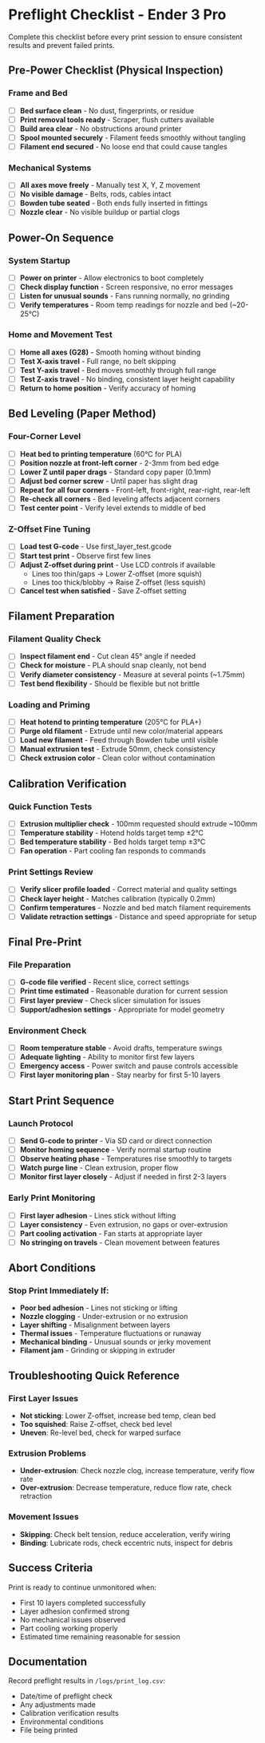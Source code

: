 # Preflight Checklist - Ender 3 Pro

Complete this checklist before every print session to ensure consistent results and prevent failed prints.

## Pre-Power Checklist (Physical Inspection)

### Frame and Bed
- [ ] **Bed surface clean** - No dust, fingerprints, or residue
- [ ] **Print removal tools ready** - Scraper, flush cutters available
- [ ] **Build area clear** - No obstructions around printer
- [ ] **Spool mounted securely** - Filament feeds smoothly without tangling
- [ ] **Filament end secured** - No loose end that could cause tangles

### Mechanical Systems
- [ ] **All axes move freely** - Manually test X, Y, Z movement
- [ ] **No visible damage** - Belts, rods, cables intact
- [ ] **Bowden tube seated** - Both ends fully inserted in fittings
- [ ] **Nozzle clear** - No visible buildup or partial clogs

## Power-On Sequence

### System Startup
- [ ] **Power on printer** - Allow electronics to boot completely
- [ ] **Check display function** - Screen responsive, no error messages
- [ ] **Listen for unusual sounds** - Fans running normally, no grinding
- [ ] **Verify temperatures** - Room temp readings for nozzle and bed (~20-25°C)

### Home and Movement Test
- [ ] **Home all axes (G28)** - Smooth homing without binding
- [ ] **Test X-axis travel** - Full range, no belt skipping
- [ ] **Test Y-axis travel** - Bed moves smoothly through full range  
- [ ] **Test Z-axis travel** - No binding, consistent layer height capability
- [ ] **Return to home position** - Verify accuracy of homing

## Bed Leveling (Paper Method)

### Four-Corner Level
- [ ] **Heat bed to printing temperature** (60°C for PLA)
- [ ] **Position nozzle at front-left corner** - 2-3mm from bed edge
- [ ] **Lower Z until paper drags** - Standard copy paper (0.1mm)
- [ ] **Adjust bed corner screw** - Until paper has slight drag
- [ ] **Repeat for all four corners** - Front-left, front-right, rear-right, rear-left
- [ ] **Re-check all corners** - Bed leveling affects adjacent corners
- [ ] **Test center point** - Verify level extends to middle of bed

### Z-Offset Fine Tuning
- [ ] **Load test G-code** - Use first_layer_test.gcode
- [ ] **Start test print** - Observe first few lines
- [ ] **Adjust Z-offset during print** - Use LCD controls if available
  - Lines too thin/gaps → Lower Z-offset (more squish)
  - Lines too thick/blobby → Raise Z-offset (less squish)
- [ ] **Cancel test when satisfied** - Save Z-offset setting

## Filament Preparation

### Filament Quality Check
- [ ] **Inspect filament end** - Cut clean 45° angle if needed
- [ ] **Check for moisture** - PLA should snap cleanly, not bend
- [ ] **Verify diameter consistency** - Measure at several points (~1.75mm)
- [ ] **Test bend flexibility** - Should be flexible but not brittle

### Loading and Priming
- [ ] **Heat hotend to printing temperature** (205°C for PLA+)
- [ ] **Purge old filament** - Extrude until new color/material appears
- [ ] **Load new filament** - Feed through Bowden tube until visible
- [ ] **Manual extrusion test** - Extrude 50mm, check consistency
- [ ] **Check extrusion color** - Clean color without contamination

## Calibration Verification

### Quick Function Tests
- [ ] **Extrusion multiplier check** - 100mm requested should extrude ~100mm
- [ ] **Temperature stability** - Hotend holds target temp ±2°C
- [ ] **Bed temperature stability** - Bed holds target temp ±3°C  
- [ ] **Fan operation** - Part cooling fan responds to commands

### Print Settings Review
- [ ] **Verify slicer profile loaded** - Correct material and quality settings
- [ ] **Check layer height** - Matches calibration (typically 0.2mm)
- [ ] **Confirm temperatures** - Nozzle and bed match filament requirements
- [ ] **Validate retraction settings** - Distance and speed appropriate for setup

## Final Pre-Print

### File Preparation
- [ ] **G-code file verified** - Recent slice, correct settings
- [ ] **Print time estimated** - Reasonable duration for current session
- [ ] **First layer preview** - Check slicer simulation for issues
- [ ] **Support/adhesion settings** - Appropriate for model geometry

### Environment Check
- [ ] **Room temperature stable** - Avoid drafts, temperature swings
- [ ] **Adequate lighting** - Ability to monitor first few layers
- [ ] **Emergency access** - Power switch and pause controls accessible
- [ ] **First layer monitoring plan** - Stay nearby for first 5-10 layers

## Start Print Sequence

### Launch Protocol
- [ ] **Send G-code to printer** - Via SD card or direct connection
- [ ] **Monitor homing sequence** - Verify normal startup routine
- [ ] **Observe heating phase** - Temperatures rise smoothly to targets
- [ ] **Watch purge line** - Clean extrusion, proper flow
- [ ] **Monitor first layer closely** - Adjust if needed in first 2-3 layers

### Early Print Monitoring  
- [ ] **First layer adhesion** - Lines stick without lifting
- [ ] **Layer consistency** - Even extrusion, no gaps or over-extrusion
- [ ] **Part cooling activation** - Fan starts at appropriate layer
- [ ] **No stringing on travels** - Clean movement between features

## Abort Conditions

### Stop Print Immediately If:
- **Poor bed adhesion** - Lines not sticking or lifting
- **Nozzle clogging** - Under-extrusion or no extrusion
- **Layer shifting** - Misalignment between layers
- **Thermal issues** - Temperature fluctuations or runaway
- **Mechanical binding** - Unusual sounds or jerky movement
- **Filament jam** - Grinding or skipping in extruder

## Troubleshooting Quick Reference

### First Layer Issues
- **Not sticking**: Lower Z-offset, increase bed temp, clean bed
- **Too squished**: Raise Z-offset, check bed level
- **Uneven**: Re-level bed, check for warped surface

### Extrusion Problems
- **Under-extrusion**: Check nozzle clog, increase temperature, verify flow rate
- **Over-extrusion**: Decrease temperature, reduce flow rate, check retraction

### Movement Issues  
- **Skipping**: Check belt tension, reduce acceleration, verify wiring
- **Binding**: Lubricate rods, check eccentric nuts, inspect for debris

## Success Criteria

Print is ready to continue unmonitored when:
- First 10 layers completed successfully
- Layer adhesion confirmed strong
- No mechanical issues observed
- Part cooling working properly
- Estimated time remaining reasonable for session

## Documentation

Record preflight results in `/logs/print_log.csv`:
- Date/time of preflight check
- Any adjustments made
- Calibration verification results
- Environmental conditions
- File being printed